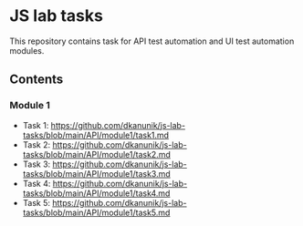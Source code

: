 # JS lab tasks

This repository contains task for API test automation and UI test automation modules.

## Contents

### Module 1

* Task 1: https://github.com/dkanunik/js-lab-tasks/blob/main/API/module1/task1.md
* Task 2: https://github.com/dkanunik/js-lab-tasks/blob/main/API/module1/task2.md
* Task 3: https://github.com/dkanunik/js-lab-tasks/blob/main/API/module1/task3.md
* Task 4: https://github.com/dkanunik/js-lab-tasks/blob/main/API/module1/task4.md
* Task 5: https://github.com/dkanunik/js-lab-tasks/blob/main/API/module1/task5.md
